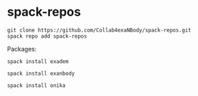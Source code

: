 # spack-repos

```
git clone https://github.com/Collab4exaNBody/spack-repos.git
spack repo add spack-repos
```

Packages:

```
spack install exadem
```

```
spack install exanbody
```

```
spack install onika
```
